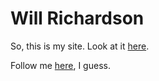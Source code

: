 # Will Richardson

So, this is my site. Look at it [here](https://javanut13.github.io).

Follow me [here](https://twitter.com/javanut13), I guess.
